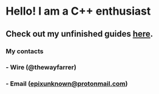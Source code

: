 # Hello! I am a C++ enthusiast

## Check out my unfinished guides [here](https://epixinvites.github.io).

### My contacts
### - Wire (@thewayfarrer)
### - Email (epixunknown@protonmail.com)
